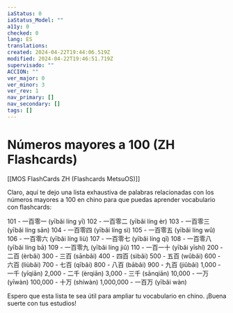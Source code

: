```yaml
---
iaStatus: 0
iaStatus_Model: ""
a11y: 0
checked: 0
lang: ES
translations: 
created: 2024-04-22T19:44:06.519Z
modified: 2024-04-22T19:46:51.719Z
supervisado: ""
ACCION: ""
ver_major: 0
ver_minor: 3
ver_rev: 1
nav_primary: []
nav_secondary: []
tags: []
---
```

# Números mayores a 100 (ZH Flashcards)

[[MOS FlashCards ZH (Flashcards MetsuOS)]]


Claro, aquí te dejo una lista exhaustiva de palabras relacionadas con los números mayores a 100 en chino para que puedas aprender vocabulario con flashcards:

101 - 一百零一 (yībǎi líng yī)
102 - 一百零二 (yībǎi líng èr)
103 - 一百零三 (yībǎi líng sān)
104 - 一百零四 (yībǎi líng sì)
105 - 一百零五 (yībǎi líng wǔ)
106 - 一百零六 (yībǎi líng liù)
107 - 一百零七 (yībǎi líng qī)
108 - 一百零八 (yībǎi líng bā)
109 - 一百零九 (yībǎi líng jiǔ)
110 - 一百一十 (yībǎi yīshí)
200 - 二百 (èrbǎi)
300 - 三百 (sānbǎi)
400 - 四百 (sìbǎi)
500 - 五百 (wǔbǎi)
600 - 六百 (liùbǎi)
700 - 七百 (qībǎi)
800 - 八百 (bābǎi)
900 - 九百 (jiǔbǎi)
1,000 - 一千 (yīqiān)
2,000 - 二千 (èrqiān)
3,000 - 三千 (sānqiān)
10,000 - 一万 (yīwàn)
100,000 - 十万 (shíwàn)
1,000,000 - 一百万 (yībǎi wàn)

Espero que esta lista te sea útil para ampliar tu vocabulario en chino. ¡Buena suerte con tus estudios!
